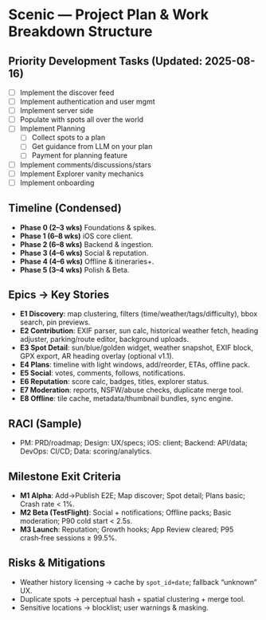 # Scenic — Project Plan & Work Breakdown Structure

## Priority Development Tasks (Updated: 2025-08-16)
- [ ] Implement the discover feed
- [ ] Implement authentication and user mgmt
- [ ] Implement server side
- [ ] Populate with spots all over the world 
- [ ] Implement Planning
    - [ ] Collect spots to a plan
    - [ ] Get guidance from LLM on your plan
    - [ ] Payment for planning feature 
- [ ] Implement comments/discussions/stars 
- [ ] Implement Explorer vanity mechanics 
- [ ] Implement onboarding 

## Timeline (Condensed)
- **Phase 0 (2–3 wks)** Foundations & spikes.
- **Phase 1 (6–8 wks)** iOS core client.
- **Phase 2 (6–8 wks)** Backend & ingestion.
- **Phase 3 (4–6 wks)** Social & reputation.
- **Phase 4 (4–6 wks)** Offline & itineraries+.
- **Phase 5 (3–4 wks)** Polish & Beta.

## Epics → Key Stories
- **E1 Discovery**: map clustering, filters (time/weather/tags/difficulty), bbox search, pin previews.
- **E2 Contribution**: EXIF parser, sun calc, historical weather fetch, heading adjuster, parking/route editor, background uploads.
- **E3 Spot Detail**: sun/blue/golden widget, weather snapshot, EXIF block, GPX export, AR heading overlay (optional v1.1).
- **E4 Plans**: timeline with light windows, add/reorder, ETAs, offline pack.
- **E5 Social**: votes, comments, follows, notifications.
- **E6 Reputation**: score calc, badges, titles, explorer status.
- **E7 Moderation**: reports, NSFW/abuse checks, duplicate merge tool.
- **E8 Offline**: tile cache, metadata/thumbnail bundles, sync engine.

## RACI (Sample)
- PM: PRD/roadmap; Design: UX/specs; iOS: client; Backend: API/data; DevOps: CI/CD; Data: scoring/analytics.

## Milestone Exit Criteria
- **M1 Alpha**: Add→Publish E2E; Map discover; Spot detail; Plans basic; Crash rate < 1%.
- **M2 Beta (TestFlight)**: Social + notifications; Offline packs; Basic moderation; P90 cold start < 2.5s.
- **M3 Launch**: Reputation; Growth hooks; App Review cleared; P95 crash‑free sessions ≥ 99.5%.

## Risks & Mitigations
- Weather history licensing → cache by `spot_id+date`; fallback “unknown” UX.
- Duplicate spots → perceptual hash + spatial clustering + merge tool.
- Sensitive locations → blocklist; user warnings & masking.
